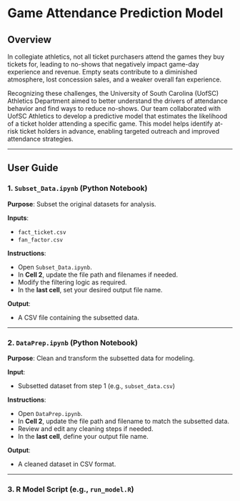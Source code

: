# Game Attendance Prediction Model

## Overview

In collegiate athletics, not all ticket purchasers attend the games they buy tickets for, leading to no-shows that negatively impact game-day experience and revenue. Empty seats contribute to a diminished atmosphere, lost concession sales, and a weaker overall fan experience.

Recognizing these challenges, the University of South Carolina (UofSC) Athletics Department aimed to better understand the drivers of attendance behavior and find ways to reduce no-shows. Our team collaborated with UofSC Athletics to develop a predictive model that estimates the likelihood of a ticket holder attending a specific game. This model helps identify at-risk ticket holders in advance, enabling targeted outreach and improved attendance strategies.

---

## User Guide

### 1. `Subset_Data.ipynb` (Python Notebook)

**Purpose**: Subset the original datasets for analysis.

**Inputs**:
- `fact_ticket.csv`
- `fan_factor.csv`

**Instructions**:
- Open `Subset_Data.ipynb`.
- In **Cell 2**, update the file path and filenames if needed.
- Modify the filtering logic as required.
- In the **last cell**, set your desired output file name.

**Output**:
- A CSV file containing the subsetted data.

---

### 2. `DataPrep.ipynb` (Python Notebook)

**Purpose**: Clean and transform the subsetted data for modeling.

**Input**:
- Subsetted dataset from step 1 (e.g., `subset_data.csv`)

**Instructions**:
- Open `DataPrep.ipynb`.
- In **Cell 2**, update the file path and filename to match the subsetted data.
- Review and edit any cleaning steps if needed.
- In the **last cell**, define your output file name.

**Output**:
- A cleaned dataset in CSV format.

---

### 3. R Model Script (e.g., `run_model.R`)
